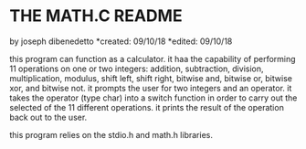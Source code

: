 # THE MATH.C README

by joseph dibenedetto
*created: 09/10/18
*edited: 09/10/18

this program can function as a calculator. it haa the capability of performing 11 operations on one or two integers: addition, subtraction, division, multiplication, modulus, shift left, shift right, bitwise and, bitwise or, bitwise xor, and bitwise not. it prompts the user for two integers and an operator. it takes the operator (type char) into a switch function in order to carry out the selected of the 11 different operations. it prints the result of the operation back out to the user. 

this program relies on the stdio.h and math.h libraries.
